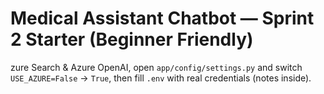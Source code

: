 # Medical Assistant Chatbot — Sprint 2 Starter (Beginner Friendly)

zure Search & Azure OpenAI, open `app/config/settings.py` and switch `USE_AZURE=False` → `True`, then fill `.env` with real credentials (notes inside).
